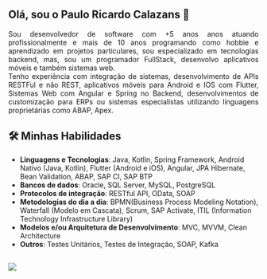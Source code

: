 ## Olá, sou o Paulo Ricardo Calazans 👋

<p align='justify'>
  Sou desenvolvedor de software com +5 anos anos atuando profissionalmente e mais de 10 anos programando como hobbie e aprendizado em projetos particulares, sou especializado em tecnologias backend, mas, sou um programador FullStack, desenvolvo aplicativos móveis e também sistemas web.</br>Tenho experiência com integração de sistemas, desenvolvimento de APIs RESTFul e não REST, aplicativos móveis para Android e IOS com Flutter, Sistemas Web com Angular e Spring no Backend, desenvolvimentos de customização para ERPs ou sistemas especialistas utilizando linguagens proprietárias como ABAP, Apex.
</p>

## 🛠️ Minhas Habilidades
- **Linguagens e Tecnologias**: Java, Kotlin, Spring Framework, Android Nativo (Java, Kotlin), Flutter (Android e iOS), Angular,  JPA Hibernate, Bean Validation, ABAP, SAP CI, SAP BTP
- **Bancos de dados**: Oracle, SQL Server, MySQL, PostgreSQL
- **Protocolos de integração**: RESTful API, OData, SOAP
- **Metodologias do dia a dia**:  BPMN(Business Process Modeling Notation), Waterfall (Modelo em Cascata), Scrum, SAP Activate, ITIL (Information Technology Infrastructure Library)
- **Modelos e/ou Arquitetura de Desenvolvimento**: MVC, MVVM, Clean Architecture
- **Outros**: Testes Unitários, Testes de Integração, SOAP, Kafka

##
<div>
  <a href="https://www.linkedin.com/in/paulorcalazans" target="_blank"><img src="https://img.shields.io/badge/-LinkedIn-%230077B5?style=for-the-badge&logo=linkedin&logoColor=white" target="_blank"></a> 
</div>


<!--
**PauloCalazans/paulocalazans** is a ✨ _special_ ✨ repository because its `README.md` (this file) appears on your GitHub profile.

Here are some ideas to get you started:

- 🔭 I’m currently working on ...
- 🌱 I’m currently learning ...
- 👯 I’m looking to collaborate on ...
- 🤔 I’m looking for help with ...
- 💬 Ask me about ...
- 📫 How to reach me: ...
- 😄 Pronouns: ...
- ⚡ Fun fact: ...
-->
